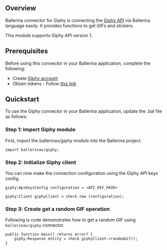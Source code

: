 ## Overview
Ballerina connector for Giphy is connecting the [Giphy API](https://developers.giphy.com/docs/api/) via Ballerina language easily. It provides functions to get GIFs and stickers.

This module supports Giphy API version 1.

## Prerequisites
Before using this connector in your Ballerina application, complete the following:
- Create [Giphy account](https://giphy.com/login)
- Obtain tokens - Follow [this link](https://support.giphy.com/hc/en-us/articles/360020283431-Request-A-GIPHY-API-Key)
 
## Quickstart
To use the Giphy connector in your Ballerina application, update the .bal file as follows:
### Step 1: Import Giphy module
First, import the ballerinax/giphy module into the Ballerina project.
```ballerina
import ballerinax/giphy;
```

### Step 2: Initialize Giphy client
You can now make the connection configuration using the Giphy API keys config.

```ballerina
giphy:ApiKeysConfig configuration = <API_KEY_PAIR>

giphy:Client giphyClient = check new (configuration);
```

### Step 3: Create get a random GIF operation
Following is code demonstrates how to get a random GIF using `ballerinax/giphy` connector. 

```ballerina
public function main() returns error? {
    giphy:Response entity = check giphyClient->randomGif();
}
```
